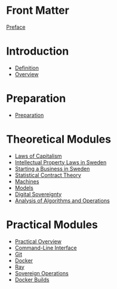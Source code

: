 # Front Matter

[Preface](./preface.md)

# Introduction

* [Definition](./definition.md)
* [Overview](./overview.md)

# Preparation

* [Preparation](./preparation.md)

# Theoretical Modules

* [Laws of Capitalism](./lawsOfCapitalism.md)
* [Intellectual Property Laws in Sweden](./ipLawsInSweden.md)
* [Starting a Business in Sweden](./businessInSweden.md)
* [Statistical Contract Theory](./statisticalContractTheory.md)
* [Machines](./machine.md)
* [Models](./model.md)
* [Digital Sovereignty](./digitalsov.md)
* [Analysis of Algorithms and Operations](./AoA_DPRAM.md)

# Practical Modules 

* [Practical Overview](overviewPracticals.md)
* [Command-Line Interface](./cli.md)
* [Git](./git.md)
* [Docker](./docker.md)
* [Ray](./ray.md)
* [Sovereign Operations](sovops.md)
* [Docker Builds](./docker-ray-dev.md)

<!---
--->

<!--


### THM.3

-->


